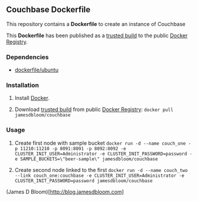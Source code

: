 ## Couchbase Dockerfile

This repository contains a **Dockerfile** to create an instance of Couchbase

This **Dockerfile** has been published as a [trusted build](https://registry.hub.docker.com/u/jamesdbloom/couchbase/) to the public [Docker Registry](https://index.docker.io/).


### Dependencies

* [dockerfile/ubuntu](http://dockerfile.github.io/#/ubuntu)


### Installation

1. Install [Docker](https://www.docker.io/).

2. Download [trusted build](https://registry.hub.docker.com/u/jamesdbloom/couchbase/) from public [Docker Registry](https://index.docker.io/): `docker pull jamesdbloom/couchbase`

### Usage

1. Create first node with sample bucket `docker run -d --name couch_one -p 11210:11210 -p 8091:8091 -p 8092:8092 -e CLUSTER_INIT_USER=Administrator -e CLUSTER_INIT_PASSWORD=password -e SAMPLE_BUCKETS=\"beer-sample\" jamesdbloom/couchbase`

1. Create second node linked to the first `docker run -d --name couch_two --link couch_one:couchbase -e CLUSTER_INIT_USER=Administrator -e CLUSTER_INIT_PASSWORD=password jamesdbloom/couchbase`
    
(James D Bloom)[http://blog.jamesdbloom.com]
